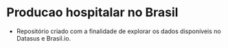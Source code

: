 # Producao hospitalar no Brasil

* Repositório criado com a finalidade de explorar os dados disponíveis no Datasus e Brasil.io.
